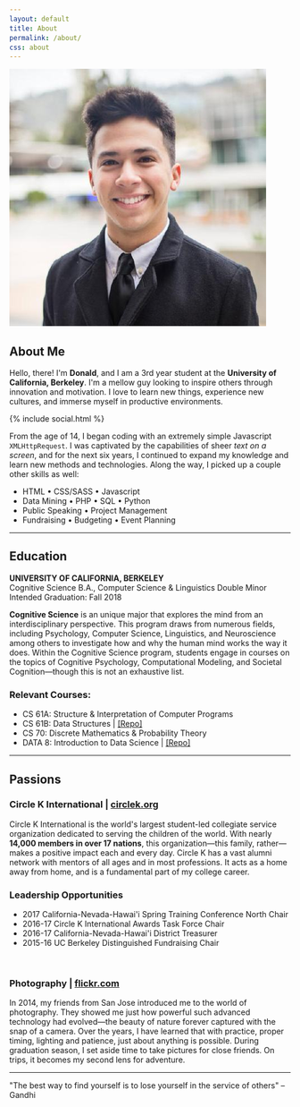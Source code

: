```yaml
---
layout: default
title: About
permalink: /about/
css: about
---
```


<div class="container-fluid content-post">
  <img class="img-responsive img-circle center-block me" alt="This is a photo of me." src="/assets/img/me.jpg"/>
  <h2>About Me</h2>
  <p>Hello, there! I'm <strong>Donald</strong>, and I am a 3rd year student at the <strong>University of California, Berkeley</strong>.
  I'm a mellow guy looking to inspire others through innovation and motivation. I love to learn new things, experience new cultures, and immerse myself in productive environments.</p>

  {% include social.html %}
  <br>

  <p>From the age of 14, I began coding with an extremely simple Javascript <code>XMLHttpRequest</code>. I was captivated by the capabilities of sheer <i>text on a screen</i>, and for the next six years, I continued to expand my knowledge and learn new methods and technologies. Along the way, I picked up a couple other skills as well:</p>
  <ul id="skills">
    <li>HTML • CSS/SASS • Javascript</li>
    <li>Data Mining • PHP • SQL • Python</li>
    <li>Public Speaking • Project Management</li>
    <li>Fundraising • Budgeting • Event Planning</li>
  </ul>
  <hr/>
  <h2>Education</h2>
  <p><strong id="school">UNIVERSITY OF CALIFORNIA, BERKELEY</strong><br>
  Cognitive Science B.A., Computer Science & Linguistics Double Minor<br>
  Intended Graduation: Fall 2018</p>
  <p><strong>Cognitive Science</strong> is an unique major that explores the mind from an interdisciplinary perspective. This program draws from numerous fields, including Psychology, Computer Science, Linguistics, and Neuroscience among others to investigate how and why the human mind works the way it does. Within the Cognitive Science program, students engage in courses on the topics of Cognitive Psychology, Computational Modeling, and Societal Cognition—though this is not an exhaustive list.</p>
  <h3>Relevant Courses:</h3>
  <ul>
    <li>CS 61A: Structure & Interpretation of Computer Programs</li>
    <li>CS 61B: Data Structures | <a href="https://github.com/drfranks3/data-structures-cs61b">[Repo]</a></li>
    <li>CS 70:  Discrete Mathematics & Probability Theory</li>
    <li>DATA 8: Introduction to Data Science | <a href="https://github.com/drfranks3/data-science-ds8">[Repo]</a></li>
  </ul>
  <hr/>
  <h2>Passions</h2>
  <h3 class="passion">Circle K International | <a href="//circlek.org/">circlek.org</a></h3>
  <p>Circle K International is the world's largest student-led collegiate service organization dedicated to serving the children
  of the world. With nearly <strong>14,000 members in over 17 nations</strong>, this organization—this family, rather—makes a positive impact each and every day. Circle K has a vast alumni network with mentors of all ages and in most professions. It acts as a home away from home, and is a fundamental part of my college career.</p>
  <h3>Leadership Opportunities</h3>
  <ul>
    <li>2017 California-Nevada-Hawai'i Spring Training Conference North Chair</li>
    <li>2016-17 Circle K International Awards Task Force Chair</li>
    <li>2016-17 California-Nevada-Hawai'i District Treasurer</li>
    <li>2015-16 UC Berkeley <span class="gold-em">Distinguished</span> Fundraising Chair</li>
  </ul>
  <br>
  <h3 class="passion">Photography | <a href="https://www.flickr.com/photos/143893005@N04/">flickr.com</a></h3>
  <p>In 2014, my friends from San Jose introduced me to the world of photography. They showed me just how powerful such advanced technology had evolved—the beauty of nature forever captured with the snap of a camera. Over the years, I have learned that with practice, proper timing, lighting and patience, just about anything is possible. During graduation season, I set aside time to take pictures for close friends. On trips, it becomes my second lens for adventure.</p>
  <hr/>
  <p id="quote">"The best way to find yourself is to lose yourself in the service of others" – Gandhi</p>
</div>
